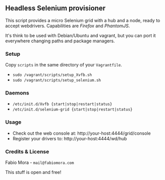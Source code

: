 
## Headless Selenium provisioner

This script provides a micro Selenium grid with a hub and a node, ready to accept webdrivers. Capabilities are *Firefox* and *PhantomJS*.

It's think to be used with Debian/Ubuntu and vagrant, but you can port it everywhere changing paths and package managers.

### Setup

Copy `scripts` in the same directory of your `Vagrantfile`.

- `sudo /vagrant/scripts/setup_Xvfb.sh`
- `sudo /vagrant/scripts/setup_selenium.sh`

### Daemons

- `/etc/init.d/Xvfb {start|stop|restart|status}`
- `/etc/init.d/selenium-grid {start|stop|restart|status}`

### Usage 

- Check out the web console at: http://your-host:4444/grid/console
- Register your drivers to: http://your-host:4444/wd/hub

### Credits & License

Fabio Mora - `mail@fabiomora.com`

This stuff is open and free!
